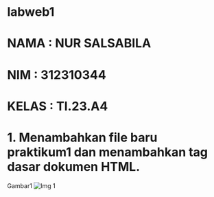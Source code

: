 # labweb1
# NAMA : NUR SALSABILA
# NIM : 312310344
# KELAS : TI.23.A4
# 1. Menambahkan file baru praktikum1 dan menambahkan tag dasar dokumen HTML.
 Gambar1
![Img 1](<img width="959" alt="Screenshot1" src="https://github.com/user-attachments/assets/6dffbb14-a1a8-4a30-adea-5b47a4bc7a7b">
)

   

